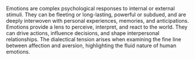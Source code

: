 
Emotions are complex psychological responses to internal or external stimuli. They can be fleeting or long-lasting, powerful or subdued, and are deeply interwoven with personal experiences, memories, and anticipations. Emotions provide a lens to perceive, interpret, and react to the world. They can drive actions, influence decisions, and shape interpersonal relationships. The dialectical tension arises when examining the fine line between affection and aversion, highlighting the fluid nature of human emotions.

